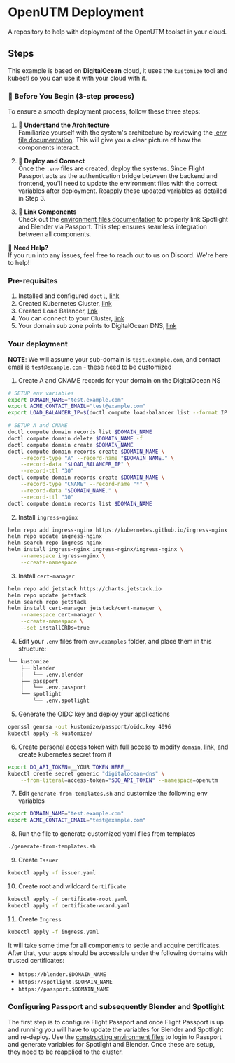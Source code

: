 # OpenUTM Deployment

A repository to help with deployment of the OpenUTM toolset in your cloud.

## Steps

This example is based on **DigitalOcean** cloud, it uses the `kustomize` tool and kubectl so you can use it with your cloud with it. 

### 🚀 Before You Begin (3-step process)

To ensure a smooth deployment process, follow these three steps:

1. 📄 **Understand the Architecture**  
    Familiarize yourself with the system's architecture by reviewing the [.env file documentation](system-architecture-env-file-documentation.md). This will give you a clear picture of how the components interact.

2. 🔑 **Deploy and Connect**  
    Once the `.env` files are created, deploy the systems. Since Flight Passport acts as the authentication bridge between the backend and frontend, you'll need to update the environment files with the correct variables after deployment. Reapply these updated variables as detailed in Step 3.

3. 🔗 **Link Components**  
    Check out the [environment files documentation](linking-spotlight-blender-via-passport.md) to properly link Spotlight and Blender via Passport. This step ensures seamless integration between all components.

💬 **Need Help?**  
If you run into any issues, feel free to reach out to us on Discord. We're here to help!

### Pre-requisites

1. Installed and configured `doctl`, [link](https://docs.digitalocean.com/reference/doctl/how-to/install/)
2. Created Kubernetes Cluster, [link](https://docs.digitalocean.com/products/kubernetes/how-to/create-clusters/)
3. Created Load Balancer, [link](https://docs.digitalocean.com/products/kubernetes/how-to/add-load-balancers/)
4. You can connect to your Cluster, [link](https://docs.digitalocean.com/products/kubernetes/how-to/connect-to-cluster/)
5. Your domain sub zone points to DigitalOcean DNS, [link](https://docs.digitalocean.com/products/networking/dns/getting-started/dns-registrars/)

### Your deployment

**NOTE**: We will assume your sub-domain is `test.example.com`, and contact email is `test@example.com` - these need to be customized

1. Create A and CNAME records for your domain on the DigitalOcean NS

```bash
# SETUP env variables
export DOMAIN_NAME="test.example.com"
export ACME_CONTACT_EMAIL="test@example.com"
export LOAD_BALANCER_IP=$(doctl compute load-balancer list --format IP --no-header)

# SETUP A and CNAME
doctl compute domain records list $DOMAIN_NAME
doctl compute domain delete $DOMAIN_NAME -f
doctl compute domain create $DOMAIN_NAME
doctl compute domain records create $DOMAIN_NAME \
    --record-type "A" --record-name "$DOMAIN_NAME." \
    --record-data "$LOAD_BALANCER_IP" \
    --record-ttl "30"
doctl compute domain records create $DOMAIN_NAME \
    --record-type "CNAME" --record-name "*" \
    --record-data "$DOMAIN_NAME." \
    --record-ttl "30"
doctl compute domain records list $DOMAIN_NAME
```

2. Install `ingress-nginx`

```bash
helm repo add ingress-nginx https://kubernetes.github.io/ingress-nginx
helm repo update ingress-nginx
helm search repo ingress-nginx
helm install ingress-nginx ingress-nginx/ingress-nginx \
    --namespace ingress-nginx \
    --create-namespace
```

3. Install `cert-manager`

```bash
helm repo add jetstack https://charts.jetstack.io
helm repo update jetstack
helm search repo jetstack
helm install cert-manager jetstack/cert-manager \
    --namespace cert-manager \
    --create-namespace \
    --set installCRDs=true
```

4. Edit your `.env` files from `env.examples` folder, and place them in this structure:

```bash
└── kustomize
    ├── blender
    │   └── .env.blender
    ├── passport
    │   └── .env.passport
    └── spotlight
        └── .env.spotlight
```

5. Generate the OIDC key and deploy your applications

```bash
openssl genrsa -out kustomize/passport/oidc.key 4096
kubectl apply -k kustomize/
```

6. Create personal access token with full access to modify `domain`, [link](https://docs.digitalocean.com/reference/api/create-personal-access-token/), and create kubernetes secret from it

```bash
export DO_API_TOKEN=__YOUR TOKEN HERE__
kubectl create secret generic "digitalocean-dns" \
    --from-literal=access-token="$DO_API_TOKEN" --namespace=openutm
```

7. Edit `generate-from-templates.sh` and customize the following env variables

```bash
export DOMAIN_NAME="test.example.com"
export ACME_CONTACT_EMAIL="test@example.com"
```

8. Run the file to generate customized yaml files from templates

```bash
./generate-from-templates.sh
```

9. Create `Issuer`

```bash
kubectl apply -f issuer.yaml
```

10. Create root and wildcard `Certificate`

```bash
kubectl apply -f certificate-root.yaml
kubectl apply -f certificate-wcard.yaml
```

11. Create `Ingress`

```bash
kubectl apply -f ingress.yaml
```

It will take some time for all components to settle and acquire certificates. After that, your apps should be accessible under the following domains with trusted certificates:

- `https://blender.$DOMAIN_NAME`
- `https://spotlight.$DOMAIN_NAME`
- `https://passport.$DOMAIN_NAME`

### Configuring Passport and subsequently Blender and Spotlight

The first step is to configure Flight Passport and once Flight Passport is up and running you will have to update the variables for Blender and Spotlight and re-deploy. Use the [constructing environment files](constructing_environment_files.md) to login to Passport and generate variables for Spotlight and Blender. Once these are setup, they need to be reapplied to the cluster.